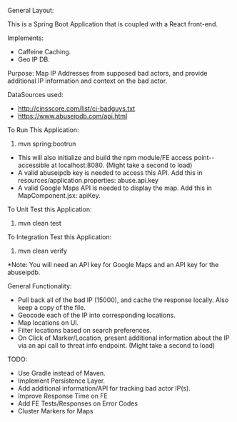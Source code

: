 General Layout:

This is a Spring Boot Application that is coupled with a React front-end. 

Implements:
- Caffeine Caching.
- Geo IP DB.

Purpose: Map IP Addresses from supposed bad actors, and provide additional IP information and context on the 
bad actor.

DataSources used:

- http://cinsscore.com/list/ci-badguys.txt
- https://www.abuseipdb.com/api.html


To Run This Application:
1. mvn spring:bootrun
- This will also initialize and build the npm module/FE access point--accessible at localhost:8080. (Might take a second to load)
- A valid abuseipdb key is needed to access this API. Add this in resources/application.properties: abuse.api.key
- A valid Google Maps API is needed to display the map. Add this in MapComponent.jsx: apiKey.

To Unit Test this Application:
1. mvn clean test

To Integration Test this Application:
1. mvn clean verify

*Note: You will need an API key for Google Maps and an API key for the abuseipdb.
       
General Functionality:
- Pull back all of the bad IP (15000), and cache the response locally. Also keep a copy of the file.
- Geocode each of the IP into corresponding locations.
- Map locations on UI.
- Filter locations based on search preferences.
- On Click of Marker/Location, present additional information about the IP via an api call to threat info endpoint. (Might take a second to load)


TODO:
- Use Gradle instead of Maven.
- Implement Persistence Layer.
- Add additional information/API for tracking bad actor IP(s).
- Improve Response Time on FE
- Add FE Tests/Responses on Error Codes
- Cluster Markers for Maps


